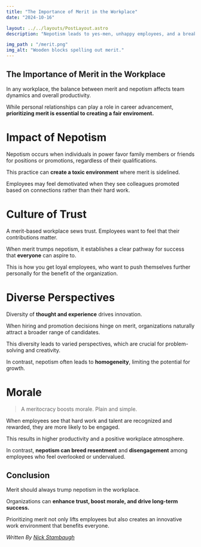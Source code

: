 ```yaml
---
title: "The Importance of Merit in the Workplace"
date: "2024-10-16"

layout: ../../layouts/PostLayout.astro
description: "Nepotism leads to yes-men, unhappy employees, and a breakdown in trust."

img_path : "/merit.png"
img_alt: "Wooden blocks spelling out merit."
---
```

## The Importance of Merit in the Workplace
In any workplace, the balance between merit and nepotism affects team dynamics and overall productivity. 

While personal relationships can play a role in career advancement, **prioritizing merit is essential to creating a fair enviroment.**
# Impact of Nepotism
Nepotism occurs when individuals in power favor family members or friends for positions or promotions, regardless of their qualifications. 

This practice can **create a toxic environment** where merit is sidelined. 

Employees may feel demotivated when they see colleagues promoted based on connections rather than their hard work.
# Culture of Trust
A merit-based workplace sews trust. Employees want to feel that their contributions matter. 

When merit trumps nepotism, it establishes a clear pathway for success that **everyone** can aspire to.

This is how you get loyal employees, who want to push themselves further personally for the benefit of the organization.
# Diverse Perspectives
Diversity of **thought and experience** drives innovation. 

When hiring and promotion decisions hinge on merit, organizations naturally attract a broader range of candidates. 

This diversity leads to varied perspectives, which are crucial for problem-solving and creativity. 

In contrast, nepotism often leads to **homogeneity**, limiting the potential for growth.
# Morale
> A meritocracy boosts morale. Plain and simple.

When employees see that hard work and talent are recognized and rewarded, they are more likely to be engaged. 

This results in higher productivity and a positive workplace atmosphere. 

In contrast, **nepotism can breed resentment** and **disengagement** among employees who feel overlooked or undervalued.
## Conclusion
Merit should always trump nepotism in the workplace. 

Organizations can **enhance trust, boost morale, and drive long-term success.** 

Prioritizing merit not only lifts employees but also creates an innovative work environment that benefits everyone.

*Written By [Nick Stambaugh](https://www.linkedin.com/in/nick-s-694241139/)*